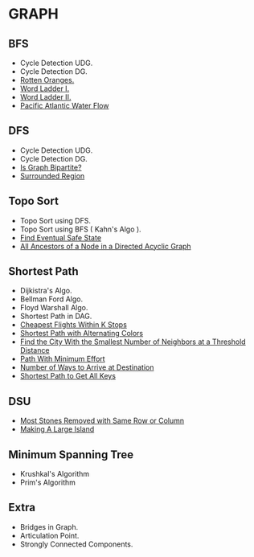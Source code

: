 # GRAPH
## BFS
- Cycle Detection UDG.
- Cycle Detection DG.
- [Rotten Oranges.](https://leetcode.com/problems/rotting-oranges/description/)
- [Word Ladder I.](https://leetcode.com/problems/word-ladder/description/)
- [Word Ladder II.](https://leetcode.com/problems/word-ladder-ii/)
- [Pacific Atlantic Water Flow](https://leetcode.com/problems/pacific-atlantic-water-flow/)

## DFS
- Cycle Detection UDG.
- Cycle Detection DG.
- [Is Graph Bipartite?](https://leetcode.com/problems/is-graph-bipartite/)
- [Surrounded Region](https://leetcode.com/problems/surrounded-regions/description/)

## Topo Sort
- Topo Sort using DFS.
- Topo Sort using BFS ( Kahn's Algo ).
- [Find Eventual Safe State](https://leetcode.com/problems/find-eventual-safe-states/)
- [All Ancestors of a Node in a Directed Acyclic Graph](https://leetcode.com/problems/all-ancestors-of-a-node-in-a-directed-acyclic-graph/)

## Shortest Path
- Dijkistra's Algo.
- Bellman Ford Algo.
- Floyd Warshall Algo.
- Shortest Path in DAG.
- [Cheapest Flights Within K Stops](https://leetcode.com/problems/cheapest-flights-within-k-stops/)
- [Shortest Path with Alternating Colors](https://leetcode.com/problems/shortest-path-with-alternating-colors/)
- [Find the City With the Smallest Number of Neighbors at a Threshold Distance](https://leetcode.com/problems/find-the-city-with-the-smallest-number-of-neighbors-at-a-threshold-distance/)
- [Path With Minimum Effort](https://leetcode.com/problems/path-with-minimum-effort/)
- [Number of Ways to Arrive at Destination](https://leetcode.com/problems/number-of-ways-to-arrive-at-destination/)
- [Shortest Path to Get All Keys](https://leetcode.com/problems/shortest-path-to-get-all-keys/)
## DSU
- [Most Stones Removed with Same Row or Column](https://leetcode.com/problems/most-stones-removed-with-same-row-or-column/)
- [Making A Large Island](https://leetcode.com/problems/making-a-large-island/description/)

## Minimum Spanning Tree
- Krushkal's Algorithm
- Prim's Algorithm

## Extra
- Bridges in Graph.
- Articulation Point.
- Strongly Connected Components.
